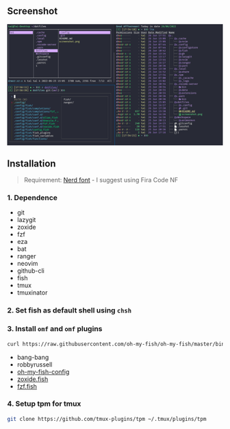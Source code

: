## Screenshot

<img align="center" src="screenshot.png"/>

## Installation

> Requirement: [Nerd font](https://www.nerdfonts.com/font-downloads) - I suggest using Fira Code NF

### 1. Dependence

- git
- lazygit
- zoxide
- fzf
- eza
- bat
- ranger
- neovim
- github-cli
- fish
- tmux
- tmuxinator

### 2. Set fish as default shell using `chsh`

### 3. Install `omf` and `omf` plugins

```bash
curl https://raw.githubusercontent.com/oh-my-fish/oh-my-fish/master/bin/install | fish
```

- bang-bang
- robbyrussell
- [oh-my-fish-config](https://github.com/taitapcode/oh-my-fish-config)
- [zoxide.fish](https://github.com/kidonng/zoxide.fish)
- [fzf.fish](https://github.com/PatrickF1/fzf.fish)

### 4. Setup tpm for tmux

```bash
git clone https://github.com/tmux-plugins/tpm ~/.tmux/plugins/tpm
```
